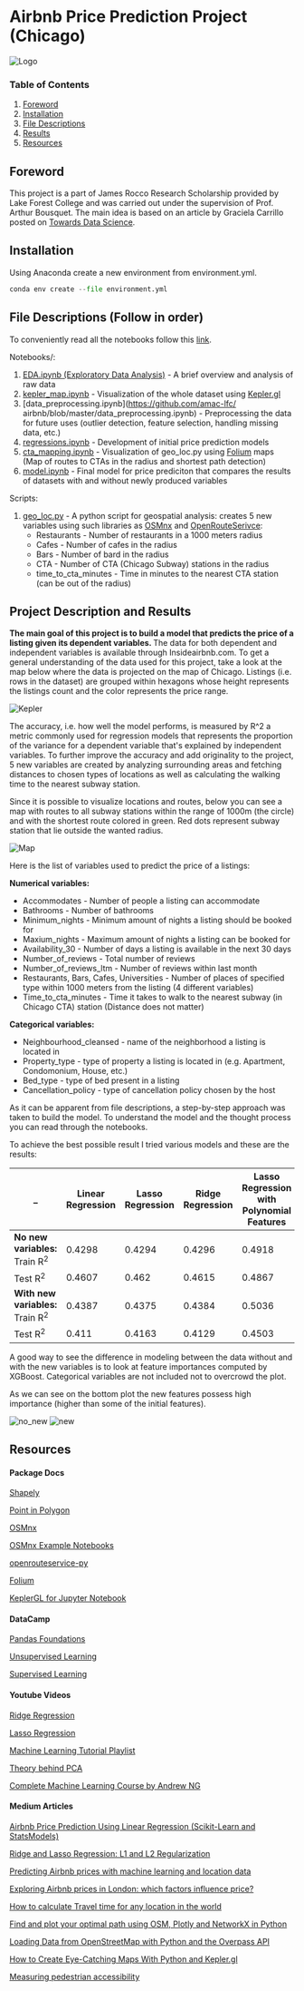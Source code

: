 # Airbnb Price Prediction Project (Chicago) 

![Logo](reports/Images/title_logo.png) 

### Table of Contents

1. [Foreword](#foreword) 
2. [Installation](#installation)
3. [File Descriptions](#files)
4. [Results](#results)
5. [Resources](#resources)

## Foreword <a name="foreword"></a>

This project is a part of James Rocco Research Scholarship provided by Lake Forest College and was carried out under the supervision of Prof. Arthur Bousquet. The main idea is based on an article by Graciela Carrillo posted on [Towards Data Science](https://towardsdatascience.com/predicting-airbnb-prices-with-machine-learning-and-location-data-5c1e033d0a5a). 

## Installation <a name="installation"></a>

Using Anaconda create a new environment from environment.yml. 

```python
conda env create --file environment.yml
```

## File Descriptions (Follow in order) <a name="files"></a>

To conveniently read all the notebooks follow this [link](https://nbviewer.jupyter.org/github/amac-lfc/airbnb/tree/master/notebooks/). 

Notebooks/: 
1. [EDA.ipynb (Exploratory Data Analysis)](https://github.com/amac-lfc/airbnb/blob/master/EDA.ipynb) - A brief overview and analysis of raw data
2. [kepler_map.ipynb](https://github.com/amac-lfc/airbnb/blob/master/kepler_map.ipynb) - Visualization of the whole dataset using [Kepler.gl](http://kepler.gl) 
3. [data_preprocessing.ipynb](https://github.com/amac-lfc/ airbnb/blob/master/data_preprocessing.ipynb) - Preprocessing the data for future uses (outlier detection, feature selection, handling missing data, etc.) 
4. [regressions.ipynb](https://github.com/amac-lfc/airbnb/blob/master/regressions.ipynb) - Development of initial price prediction models
5. [cta_mapping.ipynb](https://github.com/amac-lfc/airbnb/blob/master/cta_mapping.ipynb) - Visualization of geo_loc.py using [Folium](https://python-visualization.github.io/folium/index.html) maps (Map of routes to CTAs in the radius and shortest path detection)
6. [model.ipynb](https://github.com/amac-lfc/airbnb/blob/master/notebooks/model.ipynb) - Final model for price prediciton that compares the results of datasets with and without newly produced variables

Scripts: 
1. [geo_loc.py](https://github.com/amac-lfc/airbnb/blob/master/geo_loc.py) - A python script for geospatial analysis: creates 5 new variables using such libraries as [OSMnx](https://github.com/gboeing/osmnx) and [OpenRouteSerivce](https://github.com/GIScience/openrouteservice-py):
    - Restaurants - Number of restaurants in a 1000 meters radius
    - Cafes - Number of cafes in the radius
    - Bars - Number of bard in the radius
    - CTA - Number of CTA (Chicago Subway) stations in the radius
    - time_to_cta_minutes - Time in minutes to the nearest CTA station (can be out of the radius)


## Project Description and Results <a name="results"></a>

<b> The main goal of this project is to build a model that predicts the price of a listing given its dependent variables. </b> The data for both dependent and independent variables is available through Insideairbnb.com. To get a general understanding of the data used for this project, take a look at the map below where the data is projected on the map of Chicago. Listings (i.e. rows in the dataset) are grouped within hexagons whose height represents the listings count and the color represents the price range. 

![Kepler](reports/Images/kepler.png) 

The accuracy, i.e. how well the model performs, is measured by R^2  a metric commonly used for regression models that represents the proportion of the variance for a dependent variable that's explained by independent variables. To further improve the accuracy and add originality to the project, 5 new variables are created by analyzing surrounding areas and fetching distances to chosen types of locations as well as calculating the walking time to the nearest subway station. 

Since it is possible to visualize locations and routes, below you can see a map with routes to all subway stations within the range of 1000m (the circle) and with the shortest route colored in green. Red dots represent subway station that lie outside the wanted radius. 

![Map](reports/Images/cta_mapping.png)


Here is the list of variables used to predict the price of a listings:

<b> Numerical variables:  </b>
- Accommodates - Number of people a listing can accommodate 
- Bathrooms - Number of bathrooms 
- Minimum_nights - Minimum amount of nights a listing should be booked for 
- Maxium_nights - Maximum amount of nights a listing can be booked for
- Availability_30 - Number of days a listing is available in the next 30 days 
- Number_of_reviews - Total number of reviews 
- Number_of_reviews_ltm - Number of reviews within last month 
- Restaurants, Bars, Cafes, Universities - Number of places of specified type within 1000 meters from the listing (4 different variables) 
- Time_to_cta_minutes - Time it takes to walk to the nearest subway (in Chicago CTA) station (Distance does not matter) 

<b> Categorical variables: </b> 
- Neighbourhood_cleansed - name of the neighborhood a listing is located in 
- Property_type - type of property a listing is located in (e.g. Apartment, Condomonium, House, etc.) 
- Bed_type - type of bed present in a listing 
- Cancellation_policy - type of cancellation policy chosen by the host 


As it can be apparent from file descriptions, a step-by-step approach was taken to build the model. To understand the model and the thought process you can read through the notebooks.

To achieve the best possible result I tried various models and these are the results: 

_ | Linear Regression | Lasso Regression | Ridge Regression | Lasso Regression with Polynomial Features| Ridge Regression with Polynomial Features | XGBoost | 
------------ | ------------- | ------------- | ------------- | ------------- | ------------- | ------------- | 
<b> No new variables: </b> <br/>Train R<sup>2</sup>  | 0.4298 | 0.4294 | 0.4296 | 0.4918 | 0.5143 | 0.6428
Test R<sup>2</sup> | 0.4607 | 0.462 | 0.4615 | 0.4867 | 0.4925 | 0.5391
<b> With new variables: </b> <br/>Train R<sup>2</sup> | 0.4387 | 0.4375 | 0.4384 | 0.5036 | 0.5224 | 0.6742
Test R<sup>2</sup> | 0.411 | 0.4163 | 0.4129 | 0.4503 | 0.453 | 0.5445

A good way to see the difference in modeling between the data without and with the new variables is to look at feature importances computed by XGBoost. Categorical variables are not included not to overcrowd the plot. 

As we can see on the bottom plot the new features possess high importance (higher than some of the initial features). 

![no_new](reports/Images/0.png)
![new](reports/Images/1.png) 


## **Resources** <a name="resources"></a>

#### **Package Docs**

[Shapely](https://shapely.readthedocs.io/en/latest/index.html)

[Point in Polygon](https://automating-gis-processes.github.io/CSC18/lessons/L4/point-in-polygon.html)

[OSMnx](https://osmnx.readthedocs.io/en/latest/index.html)

[OSMnx Example Notebooks](https://github.com/gboeing/osmnx-examples/blob/master/notebooks/00-osmnx-features-demo.ipynb)

[openrouteservice-py](https://openrouteservice-py.readthedocs.io/en/latest/)

[Folium](https://python-visualization.github.io/folium/)

[KeplerGL for Jupyter Notebook](https://github.com/keplergl/kepler.gl/tree/master/bindings/kepler.gl-jupyter) 

#### **DataCamp**

[Pandas Foundations](https://campus.datacamp.com/courses/pandas-foundations/)

[Unsupervised Learning](https://learn.datacamp.com/courses/unsupervised-learning-in-python) 

[Supervised Learning](https://learn.datacamp.com/courses/supervised-learning-with-scikit-learn) 


#### **Youtube Videos** 

[Ridge Regression](https://www.youtube.com/watch?v=Q81RR3yKn30)

[Lasso Regression](https://www.youtube.com/watch?v=NGf0voTMlcs)

[Machine Learning Tutorial Playlist](https://www.youtube.com/playlist?list=PLblh5JKOoLUICTaGLRoHQDuF_7q2GfuJF)

[Theory behind PCA](https://www.youtube.com/watch?v=0GzMcUy7ZI0) 

[Complete Machine Learning Course by Andrew NG](https://www.youtube.com/playlist?list=PLLssT5z_DsK-h9vYZkQkYNWcItqhlRJLN) 


#### **Medium Articles** 
[Airbnb Price Prediction Using Linear Regression (Scikit-Learn and StatsModels)](https://towardsdatascience.com/airbnb-price-prediction-using-linear-regression-scikit-learn-and-statsmodels-6e1fc2bd51a6)

[Ridge and Lasso Regression: L1 and L2 Regularization](https://towardsdatascience.com/ridge-and-lasso-regression-a-complete-guide-with-python-scikit-learn-e20e34bcbf0b)

[Predicting Airbnb prices with machine learning and location data](https://towardsdatascience.com/predicting-airbnb-prices-with-machine-learning-and-location-data-5c1e033d0a5a)

[Exploring Airbnb prices in London: which factors influence price?](https://towardsdatascience.com/predicting-airbnb-prices-with-deep-learning-part-2-how-to-improve-your-nightly-price-50ea8bc2bd29)

[How to calculate Travel time for any location in the world](https://towardsdatascience.com/how-to-calculate-travel-time-for-any-location-in-the-world-56ce639511f)

[Find and plot your optimal path using OSM, Plotly and NetworkX in Python](https://towardsdatascience.com/find-and-plot-your-optimal-path-using-plotly-and-networkx-in-python-17e75387b873)

[Loading Data from OpenStreetMap with Python and the Overpass API](https://towardsdatascience.com/loading-data-from-openstreetmap-with-python-and-the-overpass-api-513882a27fd0)

[How to Create Eye-Catching Maps With Python and Kepler.gl](https://medium.com/nightingale/how-to-create-eye-catching-maps-with-python-and-kepler-gl-e7e897eff8ac)

[Measuring pedestrian accessibility](https://towardsdatascience.com/measuring-pedestrian-accessibility-97900f9e4d56)
